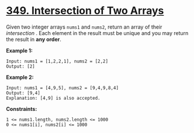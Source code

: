 # [349. Intersection of Two Arrays](https://leetcode.com/problems/intersection-of-two-arrays/description/)
<p>
  Given two integer arrays <code>nums1</code> and <code>nums2</code>, return an array of their 
<em>intersection</em>
. Each element in the result must be unique and you may return the result in <b>any order</b>.
</p>
<p>
  <b>Example 1:</b>

    Input: nums1 = [1,2,2,1], nums2 = [2,2]
    Output: [2]
  
</p>

<p>
  <b>Example 2:</b>

    Input: nums1 = [4,9,5], nums2 = [9,4,9,8,4]
    Output: [9,4]
    Explanation: [4,9] is also accepted.
  
</p>

<p>
  <b>Constraints:</b>

    1 <= nums1.length, nums2.length <= 1000
    0 <= nums1[i], nums2[i] <= 1000
  
</p>
